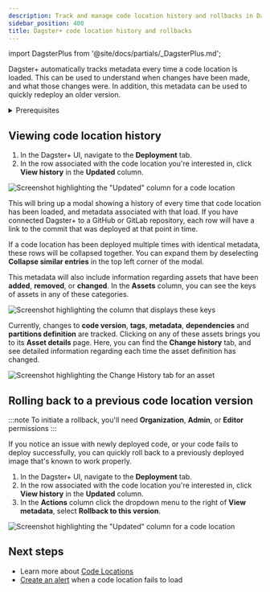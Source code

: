 ```yaml
---
description: Track and manage code location history and rollbacks in Dagster+.
sidebar_position: 400
title: Dagster+ code location history and rollbacks
---
```


import DagsterPlus from '@site/docs/partials/\_DagsterPlus.md';

<DagsterPlus />

Dagster+ automatically tracks metadata every time a code location is loaded. This can be used to understand when changes have been made, and what those changes were. In addition, this metadata can be used to quickly redeploy an older version.

<details>
  <summary>Prerequisites</summary>

Before continuing, you should be familiar with:

- [Code Locations](/deployment/code-locations)

</details>

## Viewing code location history

1. In the Dagster+ UI, navigate to the **Deployment** tab.
2. In the row associated with the code location you're interested in, click **View history** in the **Updated** column.

![Screenshot highlighting the "Updated" column for a code location](/images/dagster-plus/deployment/code-locations/view-code-location-history.png)

This will bring up a modal showing a history of every time that code location has been loaded, and metadata associated with that load. If you have connected Dagster+ to a GitHub or GitLab repository, each row will have a link to the commit that was deployed at that point in time.

If a code location has been deployed multiple times with identical metadata, these rows will be collapsed together. You can expand them by deselecting **Collapse similar entries** in the top left corner of the modal.

This metadata will also include information regarding assets that have been **added**, **removed**, or **changed**. In the **Assets** column, you can see the keys of assets in any of these categories.

![Screenshot highlighting the column that displays these keys](/images/dagster-plus/deployment/code-locations/code-location-history-metadata.png)

Currently, changes to **code version**, **tags**, **metadata**, **dependencies** and **partitions definition** are tracked. Clicking on any of these assets brings you to its **Asset details** page. Here, you can find the **Change history** tab, and see detailed information regarding each time the asset definition has changed.

![Screenshot highlighting the Change History tab for an asset](/images/dagster-plus/deployment/code-locations/asset-change-history.png)

## Rolling back to a previous code location version

:::note
To initiate a rollback, you'll need **Organization**, **Admin**, or **Editor** permissions
:::

If you notice an issue with newly deployed code, or your code fails to deploy successfully, you can quickly roll back to a previously deployed image that's known to work properly.

1. In the Dagster+ UI, navigate to the **Deployment** tab.
2. In the row associated with the code location you're interested in, click **View history** in the **Updated** column.
3. In the **Actions** column click the dropdown menu to the right of **View metadata**, select **Rollback to this version**.

![Screenshot highlighting the "Updated" column for a code location](/images/dagster-plus/deployment/code-locations/rollback-code-location.png)

## Next steps

- Learn more about [Code Locations](/deployment/code-locations)
- [Create an alert](/guides/monitor/alerts/creating-alerts) when a code location fails to load
